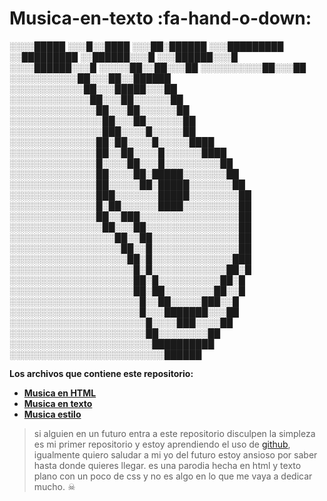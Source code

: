 # Musica-en-texto :fa-hand-o-down:

░░░░█████
░░░█░░████
░░░██░██████
░░░█████████
░░█████████
░░██████░░░█
░░░██████░░░█
░░░░██████░░░█
░░░░░██░░██░░░██
░░░░░░░░░░██░░░██
░░░░░░░░░░░██░░░██░░██████
░░░░░░░░░░░░██░░░█████░░░██
░░░░░░░░░░░░░██░░░██░░░░░░██
░░░░░░░░░░░░░░██░░░██░░░░░░██
░░░░░░░░░░░░░░░██░░░██░░░░░░██
░░░░░░░░░░░░░░░███░░░░█░░░░░██
░░░░░░░░░░░░░░██░██░░░░█░░░░░████
░░░░░░░░░░░░░░██░░██░░░░█░░░░░░████
░░░░░░░░░░░░░░█░░░░██░░░█░░░░░░░░░██
░░░░░░░░░░░░░░██░░░░██░█████░░░░░░░██
░░░░░░░░░░░░░░██░░░░░██░█████░░░░░░░██
░░░░░░░░░░░░░░███░░░░░░░█████░░░░░░░░██
░░░░░░░░░░░░░░█░██░░░░░░████░░░░░░░░░██
░░░░░░░░░░░░░░██░░███░░░░░░░░░░░░░░░░██
░░░░░░░░░░░░░░░██░░░██░░░░░░░░░░░░░░░██
░░░░░░░░░░░░░░░░░██░░██░░░░░░░░░░░░░░██
░░░░░░░░░░░░░░░░░░██░░█░░░░░░░░░░░░░░██
░░░░░░░░░░░░░░░░░░░██░█░░░░░░░░░░░░░███
░░░░░░░░░░░░░░░░░░░░█░█░░░░░░░░░░░░██░█
░░░░░░░░░░░░░░░░░░░░██░█░░░░░░░░░░██░█
░░░░░░░░░░░░░░░░░░░░██░██░░░░░░░░██░░█
░░░░░░░░░░░░░░░░░░░░░█░░██░░░░░███░░█
░░░░░░░░░░░░░░░░░░░░░█░░░███████░░░██
░░░░░░░░░░░░░░░░░░░░░░█░░░░███░░░░██
░░░░░░░░░░░░░░░░░░░░░░██░░░░░░░░██
░░░░░░░░░░░░░░░░░░░░░░░██████████
░░░░░░░░░░░░░░░░░░░░░░░░░██████


**Los archivos que contiene este repositorio:**

- **[Musica en HTML](https://github.com/XxCristianxX1/Musica-en-texto/blob/master/Musica%20en%20HTML.html "Musica en HTML")**
- **[Musica en texto](https://github.com/XxCristianxX1/Musica-en-texto/blob/master/Musica%20en%20texto.txt "Musica en texto")**
- **[Musica estilo](https://github.com/XxCristianxX1/Musica-en-texto/blob/master/css/Musica%20estilo.css "Musica estilo")**

> si alguien en un futuro entra a este repositorio disculpen la simpleza es mi primer repositorio y estoy aprendiendo el uso de [github](https://github.com/ "github"), igualmente quiero saludar a mi yo del futuro estoy ansioso por saber hasta donde quieres llegar.
es una parodia hecha en html y texto plano con un poco de css y no es algo en lo que me vaya a dedicar mucho. ☠
